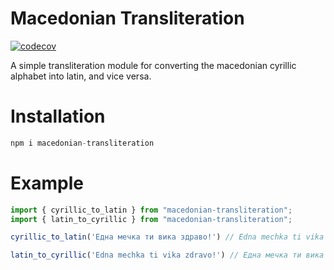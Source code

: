 # Macedonian Transliteration

[![codecov](https://codecov.io/github/MatejMecka/macedonian-transliteration-js/graph/badge.svg?token=VS6G3M00T6)](https://codecov.io/github/MatejMecka/macedonian-transliteration-js)

A simple transliteration module for converting the macedonian cyrillic alphabet into latin, and vice versa.

# Installation

```js
npm i macedonian-transliteration
```

# Example

```js
import { cyrillic_to_latin } from "macedonian-transliteration";
import { latin_to_cyrillic } from "macedonian-transliteration";

cyrillic_to_latin('Една мечка ти вика здраво!') // Edna mechka ti vika zdravo!

latin_to_cyrillic('Edna mechka ti vika zdravo!') // Една мечка ти вика здраво!
```

